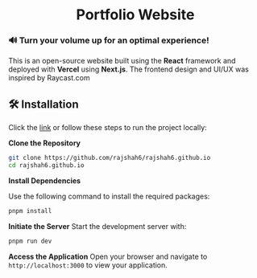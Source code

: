 <div align="center">

# Portfolio Website

</div>

### 🔊 Turn your volume up for an optimal experience!

This is an open-source website built using the **React** framework and deployed with **Vercel** using **Next.js**. The frontend design and UI/UX was inspired by Raycast.com

## 🛠️ Installation

Click the [link](https://rajshah.vercel.app/) or follow these steps to run the project locally:

**Clone the Repository**
   ```bash
   git clone https://github.com/rajshah6/rajshah6.github.io
   cd rajshah6.github.io
   ```

**Install Dependencies**

Use the following command to install the required packages:
```bash
pnpm install
```

**Initiate the Server**
Start the development server with:
```bash
pnpm run dev
```

**Access the Application**
Open your browser and navigate to `http://localhost:3000` to view your application.

